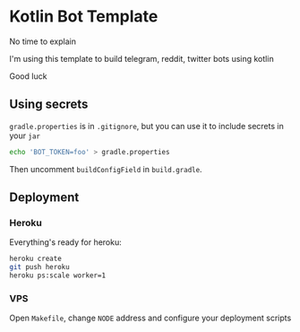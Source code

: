 # Kotlin Bot Template

No time to explain

I'm using this template to build telegram, reddit, twitter bots using kotlin

Good luck

## Using secrets

`gradle.properties` is in `.gitignore`, but you can use it to include secrets in your `jar`

```bash
echo 'BOT_TOKEN=foo' > gradle.properties
```

Then uncomment `buildConfigField` in `build.gradle`.

## Deployment

### Heroku

Everything's ready for heroku:

```bash
heroku create
git push heroku
heroku ps:scale worker=1
```

### VPS

Open `Makefile`, change `NODE` address and configure your deployment scripts
